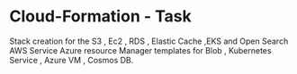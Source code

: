 # Cloud-Formation - Task 
Stack creation for the S3 , Ec2 , RDS , Elastic Cache ,EKS and Open Search AWS Service
Azure resource Manager templates for Blob , Kubernetes Service , Azure VM , Cosmos DB.

